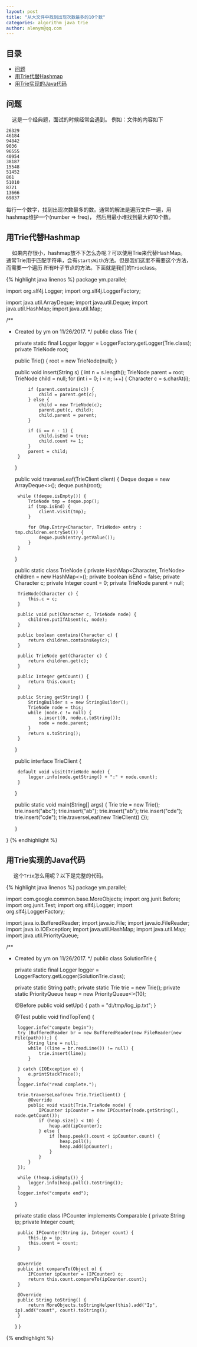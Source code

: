 ```yaml
---
layout: post
title: "从大文件中找到出现次数最多的10个数"
categories: algorithm java trie
author: alenym@qq.com
---
```

## 目录 ##

- [问题](#hh0) 
- [用Trie代替Hashmap](#hh1) 
- [用Trie实现的Java代码](#hh2) 


## <a name="hh0"></a> 问题 ##

&nbsp;&nbsp;&nbsp;&nbsp;这是一个经典题，面试的时候经常会遇到。
例如：文件的内容如下

	26329
	46184
	94842
	9036
	96555
	40954
	38187
	15548
	51452
	861
	51010
	8721
	13666
	69837 

每行一个数字，找到出现次数最多的数。通常的解法是遍历文件一遍，用hashmap维护一个(number => freq)，
然后用最小堆找到最大的10个数。

## <a name="hh1"></a> 用Trie代替Hashmap ##

&nbsp;&nbsp;&nbsp;&nbsp;如果内存很小，hashmap放不下怎么办呢？可以使用Trie来代替HashMap。
通常Trie用于匹配字符串，会有`startsWith`方法。但是我们这里不需要这个方法，而需要一个遍历
所有叶子节点的方法。下面就是我们的`Trie`class。


{% highlight java linenos %}
package ym.parallel;

import org.slf4j.Logger;
import org.slf4j.LoggerFactory;

import java.util.ArrayDeque;
import java.util.Deque;
import java.util.HashMap;
import java.util.Map;

/**
 * Created by ym on 11/26/2017.
 */
public class Trie {

    private static final Logger logger = LoggerFactory.getLogger(Trie.class);
    private TrieNode root;

    public Trie() {
        root = new TrieNode(null);
    }

    public void insert(String s) {
        int n = s.length();
        TrieNode parent = root;
        TrieNode child = null;
        for (int i = 0; i < n; i++) {
            Character c = s.charAt(i);

            if (parent.contains(c)) {
                child = parent.get(c);
            } else {
                child = new TrieNode(c);
                parent.put(c, child);
                child.parent = parent;
            }

            if (i == n - 1) {
                child.isEnd = true;
                child.count += 1;
            }
            parent = child;
        }
    }

    public void traverseLeaf(TrieClient client) {
        Deque<TrieNode> deque = new ArrayDeque<>();
        deque.push(root);

        while (!deque.isEmpty()) {
            TrieNode tmp = deque.pop();
            if (tmp.isEnd) {
                client.visit(tmp);
            }

            for (Map.Entry<Character, TrieNode> entry : tmp.children.entrySet()) {
                deque.push(entry.getValue());
            }
        }
    }

    public static class TrieNode {
        private HashMap<Character, TrieNode> children = new HashMap<>();
        private boolean isEnd = false;
        private Character c;
        private Integer count = 0;
        private TrieNode parent = null;

        TrieNode(Character c) {
            this.c = c;
        }

        public void put(Character c, TrieNode node) {
            children.putIfAbsent(c, node);
        }

        public boolean contains(Character c) {
            return children.containsKey(c);
        }

        public TrieNode get(Character c) {
            return children.get(c);
        }

        public Integer getCount() {
            return this.count;
        }

        public String getString() {
            StringBuilder s = new StringBuilder();
            TrieNode node = this;
            while (node.c != null) {
                s.insert(0, node.c.toString());
                node = node.parent;
            }
            return s.toString();
        }
    }

    public interface TrieClient {

        default void visit(TrieNode node) {
            logger.info(node.getString() + ":" + node.count);
        }
    }

    public static void main(String[] args) {
        Trie trie = new Trie();
        trie.insert("abc");
        trie.insert("ab");
        trie.insert("ab");
        trie.insert("cde");
        trie.insert("cde");
        trie.traverseLeaf(new TrieClient() {});

    }

}
{% endhighlight %}

## <a name="hh2"></a> 用Trie实现的Java代码 ##

&nbsp;&nbsp;&nbsp;&nbsp;
这个`Trie`怎么用呢？以下是完整的代码。

{% highlight java linenos %}
package ym.parallel;

import com.google.common.base.MoreObjects;
import org.junit.Before;
import org.junit.Test;
import org.slf4j.Logger;
import org.slf4j.LoggerFactory;

import java.io.BufferedReader;
import java.io.File;
import java.io.FileReader;
import java.io.IOException;
import java.util.HashMap;
import java.util.Map;
import java.util.PriorityQueue;

/**
 * Created by ym on 11/26/2017.
 */
public class SolutionTrie {

    private static final Logger logger = LoggerFactory.getLogger(SolutionTrie.class);

    private static String path;
    private static Trie trie = new Trie();
    private static PriorityQueue<IPCounter> heap = new PriorityQueue<>(10);

    @Before
    public void setUp() {
        path = "d:/tmp/log_ip.txt";
    }


    @Test
    public void findTopTen() {

        logger.info("compute begin");
        try (BufferedReader br = new BufferedReader(new FileReader(new File(path)));) {
            String line = null;
            while ((line = br.readLine()) != null) {
                trie.insert(line);
            }

        } catch (IOException e) {
            e.printStackTrace();
        }
        logger.info("read complete.");

        trie.traverseLeaf(new Trie.TrieClient() {
            @Override
            public void visit(Trie.TrieNode node) {
                IPCounter ipCounter = new IPCounter(node.getString(), node.getCount());
                if (heap.size() < 10) {
                    heap.add(ipCounter);
                } else {
                    if (heap.peek().count < ipCounter.count) {
                        heap.poll();
                        heap.add(ipCounter);
                    }
                }
            }
        });

        while (!heap.isEmpty()) {
            logger.info(heap.poll().toString());
        }
        logger.info("compute end");
    }


    private static class IPCounter implements Comparable {
        private String ip;
        private Integer count;

        public IPCounter(String ip, Integer count) {
            this.ip = ip;
            this.count = count;
        }


        @Override
        public int compareTo(Object o) {
            IPCounter ipCounter = (IPCounter) o;
            return this.count.compareTo(ipCounter.count);
        }

        @Override
        public String toString() {
            return MoreObjects.toStringHelper(this).add("Ip", ip).add("count", count).toString();
        }
    }
}

{% endhighlight %}


